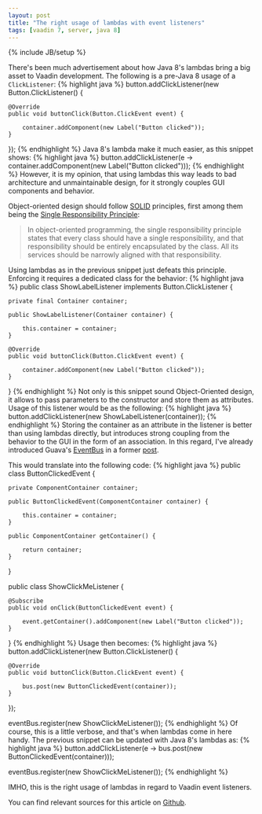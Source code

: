```yaml
---
layout: post
title: "The right usage of lambdas with event listeners"
tags: [vaadin 7, server, java 8]
---
```

{% include JB/setup %}

There's been much advertisement about how Java 8's lambdas bring a big asset to Vaadin development. The following is a pre-Java 8 usage of a `ClickListener`:
{% highlight java %}
button.addClickListener(new Button.ClickListener() {

    @Override
    public void buttonClick(Button.ClickEvent event) {

        container.addComponent(new Label("Button clicked"));
    }
});
{% endhighlight %}
Java 8's lambda make it much easier, as this snippet shows:
{% highlight java %}
button.addClickListener(e -> container.addComponent(new Label("Button clicked")));
{% endhighlight %}
However, it is my opinion, that using lambdas this way leads to bad architecture and unmaintainable design, for it strongly couples GUI components and behavior.

Object-oriented design should follow [SOLID](http://en.wikipedia.org/wiki/SOLID_%28object-oriented_design%29) principles, first among them being the [Single Responsibility Principle](http://en.wikipedia.org/wiki/Single_responsibility_principle):

>In object-oriented programming, the single responsibility principle states that every class should have a single responsibility, and that responsibility should be entirely encapsulated by the class. All its services should be narrowly aligned with that responsibility.

Using lambdas as in the previous snippet just defeats this principle. Enforcing it requires a dedicated class for the behavior:
{% highlight java %}
public class ShowLabelListener implements Button.ClickListener {

    private final Container container;
    
    public ShowLabelListener(Container container) {
    
        this.container = container;
    }

    @Override
    public void buttonClick(Button.ClickEvent event) {

        container.addComponent(new Label("Button clicked"));
    }
}
{% endhighlight %}
Not only is this snippet sound Object-Oriented design, it allows to pass parameters to the constructor and store them as attributes. Usage of this listener would be as the following:
{% highlight java %}
button.addClickListener(new ShowLabelListener(container));
{% endhighlight %}
Storing the container as an attribute in the listener is better than using lambdas directly, but introduces strong coupling from the behavior to the GUI in the form of an association. In this regard, I've already introduced Guava's [EventBus](http://code.google.com/p/guava-libraries/wiki/EventBusExplained) in a former [post](../another-way-decouple-your-server-components).

This would translate into the following code:
{% highlight java %}
public class ButtonClickedEvent {

    private ComponentContainer container;

    public ButtonClickedEvent(ComponentContainer container) {

        this.container = container;
    }

    public ComponentContainer getContainer() {

        return container;
    }
}

public class ShowClickMeListener {

    @Subscribe
    public void onClick(ButtonClickedEvent event) {

        event.getContainer().addComponent(new Label("Button clicked"));
    }
}
{% endhighlight %}
Usage then becomes:
{% highlight java %}
button.addClickListener(new Button.ClickListener() {

    @Override
    public void buttonClick(Button.ClickEvent event) {

        bus.post(new ButtonClickedEvent(container));
    }
});

eventBus.register(new ShowClickMeListener());
{% endhighlight %}
Of course, this is a little verbose, and that's when lambdas come in here handy. The previous snippet can be updated with Java 8's lambdas as:
{% highlight java %}
button.addClickListener(e -> bus.post(new ButtonClickedEvent(container)));

eventBus.register(new ShowClickMeListener());
{% endhighlight %}

IMHO, this is the right usage of lambdas in regard to Vaadin event listeners.

You can find relevant sources for this article on [Github](https://github.com/nfrankel/More-Vaadin/tree/master/lambda).